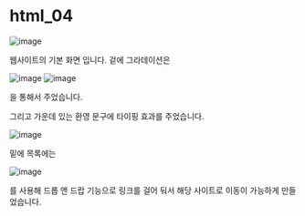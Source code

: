 # html_04

![image](https://user-images.githubusercontent.com/93520535/176809320-e5956388-23bd-4958-8a2b-fa09d0b872a6.png)

웹사이트의 기본 화면 입니다.
겉에 그라데이션은

![image](https://user-images.githubusercontent.com/93520535/176809400-48a50a5b-3cd7-407d-8796-bfb7bf537a48.png)
![image](https://user-images.githubusercontent.com/93520535/176809421-d16a9ee7-3b8c-495d-a969-044858bb053d.png)

을 통해서 주었습니다.

그리고 가운데 있는 환영 문구에 타이핑 효과를 주었습니다.

![image](https://user-images.githubusercontent.com/93520535/176809598-2fcffed3-f2b7-4bab-8105-c4feb8e57c2d.png)

밑에 목록에는 

![image](https://user-images.githubusercontent.com/93520535/176809701-31f097c4-5757-4bc5-9ab1-e6bb3ffac7ff.png)

를 사용해 드롭 앤 드랍 기능으로 링크를 걸어 둬서 해당 사이트로 이동이 가능하게 만들었습니다. 

